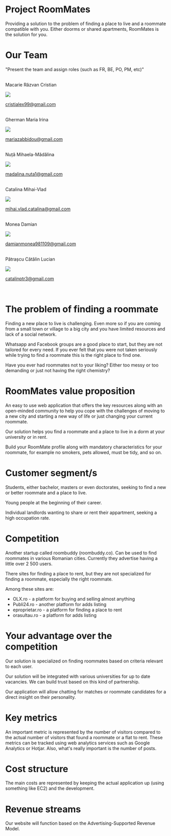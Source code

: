 # Project RoomMates
Providing a solution to the problem of finding a place to live and a roommate compatible with you. Either doorms or shared apartments, RoomMates is the solution for you.

# Our Team

"Present the team and assign roles (such as FR, BE, PO, PM, etc)" 

<br/>
Macarie Răzvan Cristian

![](img/Cristian.png)

cristialex99@gmail.com

<br/>
Gherman Maria Irina

![](img/Irina.jpg)

mariazabbidou@gmail.com 

<br/>
Nuță Mihaela-Mădălina

![](img/Madalina.jpg)

madalina.nuta1@gmail.com

<br/>
Catalina Mihai-Vlad

![](img/CatalinaMihaiVlad.jpg)

mihai.vlad.catalina@gmail.com

<br/>
Monea Damian

![](img/Damian.jpg)

damianmonea981109@gmail.com

<br/>
Pătrașcu Cătălin Lucian

![](img/Catalin.jpg)

catalinptr3@gmail.com

<br/>

# The problem of finding a roommate
Finding a new place to live is challenging. Even more so if you are coming from a small town or village to a big city and you have limited resources and lack of a social network.

Whatsapp and Facebook groups are a good place to start, but they are not tailored for every need. If you ever felt that you were not taken seriously while trying to find a roommate this is the right place to find one.

Have you ever had roommates not to your liking? Either too messy or too demanding or just not having the right chemistry?

# RoomMates value proposition
An easy to use web application that offers the key resources along with an open-minded community to help you cope with the challenges of moving to a new city and starting a new way of life or just changing your current roommate.

Our solution helps you find a roommate and a place to live in a dorm at your university or in rent.

Build your RoomMate profile along with mandatory characteristics for your roommate, for example no smokers, pets allowed, must be tidy, and so on.

# Customer segment/s
Students, either bachelor, masters or even doctorates, seeking to find a new or better roommate and a place to live.

Young people at the beginning of their career.

Individual landlords wanting to share or rent their appartment, seeking a high occupation rate.

# Competition
Another startup called roombuddy (roombuddy.co). Can be used to find roommates in various Romanian cities. Currently they advertise having a little over 2 500 users.

There sites for finding a place to rent, but they are not specialized for finding a roommate, especially the right roommate.

Among these sites are:
* OLX.ro - a platform for buying and selling almost anything
* Publi24.ro - another platform for adds listing
* eproprietar.ro - a platform for finding a place to rent
* orasultau.ro - a platform for adds listing

# Your advantage over the competition
Our solution is specialized on finding roommates based on criteria relevant to each user.

Our solution will be integrated with various universities for up to date vacancies. We can build trust based on this kind of partnership.

Our application will allow chatting for matches or roommate candidates for a direct insight on their personality.

# Key metrics
An important metric is represented by the number of visitors compared to the actual number of visitors that found a roommate or a flat to rent. These metrics can be tracked using web analytics services such as Google Analytics or Hotjar. Also, what's really important is the number of posts.

# Cost structure
The main costs are represented by keeping the actual application up (using something like EC2) and the development.

# Revenue streams
Our website will function based on the Advertising-Supported Revenue Model.